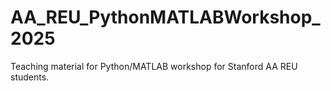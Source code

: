 # AA_REU_PythonMATLABWorkshop_2025
Teaching material for Python/MATLAB workshop for Stanford AA REU students. 
